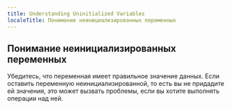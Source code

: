 ```yaml
---
title: Understanding Uninitialized Variables
localeTitle: Понимание неинициализированных переменных
---
```

## Понимание неинициализированных переменных

Убедитесь, что переменная имеет правильное значение данных. Если оставить переменную неинициализированной, то есть вы не придадите ей значения, это может вызвать проблемы, если вы хотите выполнять операции над ней.